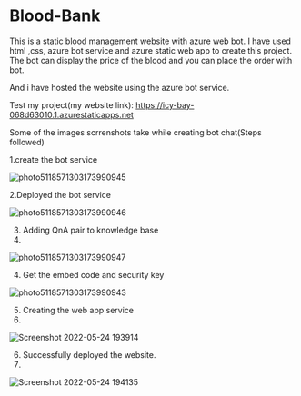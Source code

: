# Blood-Bank
This is a static blood management website with azure web bot. I have used html ,css, azure bot service and azure static web app to create this project. The bot can display the price of the blood and you can place the order with bot.

And i have hosted the website using the azure bot service.

Test my project(my website link): https://icy-bay-068d63010.1.azurestaticapps.net

Some of the images scrrenshots take while creating bot chat(Steps followed)


1.create the bot service

![photo5118571303173990945](https://user-images.githubusercontent.com/67404670/170071569-d6150407-5449-496f-9774-eba0f7812f0d.jpg)


2.Deployed the bot service

![photo5118571303173990946](https://user-images.githubusercontent.com/67404670/170071133-e5f7dcdc-b9f3-42e3-bbb9-91a7957d52ce.jpg)

3. Adding QnA pair to knowledge base
4. 
![photo5118571303173990947](https://user-images.githubusercontent.com/67404670/170071313-b2509795-5248-4307-a7b4-82f660ccfafb.jpg)

4. Get the embed code and security key

![photo5118571303173990943](https://user-images.githubusercontent.com/67404670/170071869-7482608c-7526-44a0-8dd3-81810e395b0b.jpg)


5. Creating the web app service
6. 
![Screenshot 2022-05-24 193914](https://user-images.githubusercontent.com/67404670/170072339-3c830670-6237-4faa-a814-7077653f2dd4.png)


6. Successfully deployed the website. 
7. 
![Screenshot 2022-05-24 194135](https://user-images.githubusercontent.com/67404670/170072368-bf1b6012-b24b-484f-b2af-614492c161a8.png)
